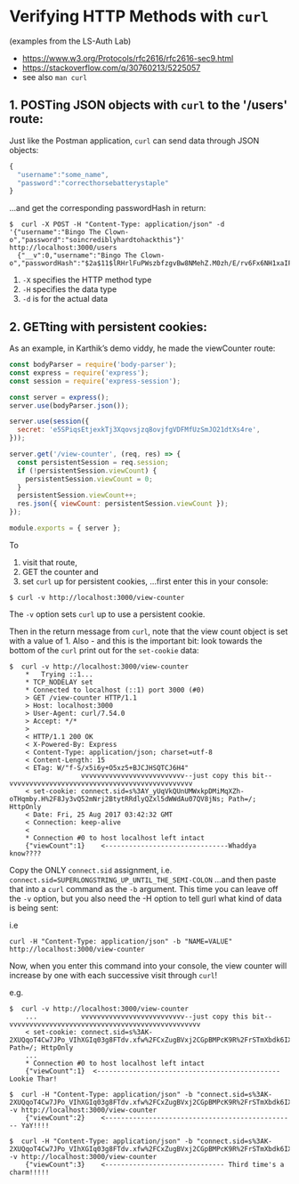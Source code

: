 # Verifying HTTP Methods with `curl`
(examples from the LS-Auth Lab)
- https://www.w3.org/Protocols/rfc2616/rfc2616-sec9.html
- https://stackoverflow.com/q/30760213/5225057
- see also `man curl`

## 1. **POST**ing JSON objects with `curl` to the '/users' route:
Just like the Postman application, `curl` can send data through JSON objects:
```js
{
  "username":"some_name",
  "password":"correcthorsebatterystaple"
}
```
...and get the corresponding passwordHash in return:

```console
$  curl -X POST -H "Content-Type: application/json" -d '{"username":"Bingo The Clown-o","password":"soincrediblyhardtohackthis"}' http://localhost:3000/users
  {"__v":0,"username":"Bingo The Clown-o","passwordHash":"$2a$11$lRHrlFuPWszbfzgvBw8NMehZ.M0zh/E/rv6Fx6NH1xaIFAFBGnJmm","_id":"599fa94427b8c3d1e2866d91"}
```

1. `-X` specifies the HTTP method type
2. `-H` specifies the data type
3. `-d` is for the actual data


## 2. **GET**ting with persistent cookies:

As an example, in Karthik’s demo viddy, he made the viewCounter route:
```js
const bodyParser = require('body-parser');
const express = require('express');
const session = require('express-session');

const server = express();
server.use(bodyParser.json());

server.use(session({
  secret: 'e5SPiqsEtjexkTj3Xqovsjzq8ovjfgVDFMfUzSmJO21dtXs4re',
}));

server.get('/view-counter', (req, res) => {
  const persistentSession = req.session;
  if (!persistentSession.viewCount) {
    persistentSession.viewCount = 0;
  }
  persistentSession.viewCount++;
  res.json({ viewCount: persistentSession.viewCount });
});

module.exports = { server };
```

To
1. visit that route,
2. GET the counter and
3. set `curl` up for persistent cookies,
...first enter this in your console:

```console
$ curl -v http://localhost:3000/view-counter
```

The `-v` option sets `curl` up to use a persistent cookie.

Then in the return message from `curl`, note that the view count object is set with a value of 1. Also - and this is the important bit: look towards the bottom of the `curl` print out for the `set-cookie` data:

```console
$  curl -v http://localhost:3000/view-counter
    *   Trying ::1...
    * TCP_NODELAY set
    * Connected to localhost (::1) port 3000 (#0)
    > GET /view-counter HTTP/1.1
    > Host: localhost:3000
    > User-Agent: curl/7.54.0
    > Accept: */*
    >
    < HTTP/1.1 200 OK
    < X-Powered-By: Express
    < Content-Type: application/json; charset=utf-8
    < Content-Length: 15
    < ETag: W/"f-S/x5i6y+O5xz5+BJCJHSQTCJ6H4"
                  vvvvvvvvvvvvvvvvvvvvvvvvvv--just copy this bit--vvvvvvvvvvvvvvvvvvvvvvvvvvvvvvvvvvvvvvvvvvvvvv
    < set-cookie: connect.sid=s%3AY_yUqVkQUnUMWxkpDMiMqXZh-oTHqmby.H%2F8Jy3vQ52mNrj2BtytRRdlyQZxl5dWWdAu07QV8jNs; Path=/; HttpOnly
    < Date: Fri, 25 Aug 2017 03:42:32 GMT
    < Connection: keep-alive
    <
    * Connection #0 to host localhost left intact
    {"viewCount":1}    <-------------------------------Whaddya know????
```

Copy the ONLY `connect.sid` assignment,
i.e. `connect.sid=SUPERLONGSTRING_UP_UNTIL_THE_SEMI-COLON`
...and then paste that into a `curl` command as the `-b` argument.
This time you can leave off the `-v` option, but you also need the -H option to tell gurl what kind of data is being sent:

i.e

```
curl -H "Content-Type: application/json" -b "NAME=VALUE" http://localhost:3000/view-counter
```

Now, when you enter this command into your console, the view counter will increase by one with each successive visit through `curl`!

e.g.
```console
$  curl -v http://localhost:3000/view-counter
    ...           vvvvvvvvvvvvvvvvvvvvvvvvvv--just copy this bit--vvvvvvvvvvvvvvvvvvvvvvvvvvvvvvvvvvvvvvvvvvvvvvvv
    < set-cookie: connect.sid=s%3AK-2XUQqoT4Cw7JPo_VIhXGIq03g8FTdv.xfw%2FCxZugBVxj2CGpBMPcK9R%2FrSTmXbdk6IXHSgQiCA; Path=/; HttpOnly
    ...
    * Connection #0 to host localhost left intact
    {"viewCount":1}  <----------------------------------------------Lookie Thar!

$  curl -H "Content-Type: application/json" -b "connect.sid=s%3AK-2XUQqoT4Cw7JPo_VIhXGIq03g8FTdv.xfw%2FCxZugBVxj2CGpBMPcK9R%2FrSTmXbdk6IXHSgQiCA" -v http://localhost:3000/view-counter
    {"viewCount":2}    <------------------------------------------------ YaY!!!!

$  curl -H "Content-Type: application/json" -b "connect.sid=s%3AK-2XUQqoT4Cw7JPo_VIhXGIq03g8FTdv.xfw%2FCxZugBVxj2CGpBMPcK9R%2FrSTmXbdk6IXHSgQiCA" -v http://localhost:3000/view-counter
    {"viewCount":3}    <------------------------------ Third time's a charm!!!!!

```
